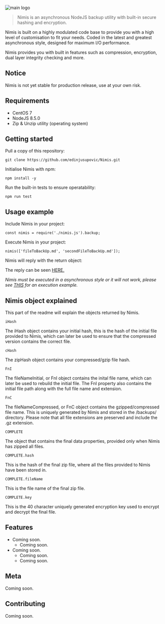 ![main logo](https://i.imgur.com/hWe5gZi.png?raw=true "Main Logo")
> Nimis is an asynchronous NodeJS backup utility with built-in secure hashing and encryption. 


Nimis is built on a highly modulated code base to provide you with a high level of customisation to fit your needs. Coded in the latest and greatest asynchronous style, designed for maximum I/O performance. 

Nimis provides you with built in features such as compression, encryption, dual layer integrity checking and more. 

## Notice

Nimis is not yet stable for production release, use at your own risk.

## Requirements

* CentOS 7 
* NodeJS 8.5.0 
* Zip & Unzip utility (operating system) 

## Getting started


Pull a copy of this repository: 

```
git clone https://github.com/edinjusupovic/Nimis.git
```

Initialise Nimis with npm: 

```
npm install -y
```

Run the built-in tests to ensure operatability: 

```
npm run test
```

## Usage example

Include Nimis in your project: 

```
const nimis = require('./nimis.js').backup;
```

Execute Nimis in your project: 

```
nimis(['fileToBackUp.md', 'secondFileToBackUp.md']);
```

Nimis will reply with the return object: 

The reply can be seen [HERE.](https://pastebin.com/raw/T9TfyhNi) 


_Nimis must be executed in a asynchronous style or it will not work, please see [THIS](https://pastebin.com/raw/KKx0UYFi)  for an execution example._

## Nimis object explained

This part of the readme will explain the objects returned by Nimis.

```iHash```

The iHash object contains your initial hash, this is the hash of the initial file provided to Nimis, which can later be used to ensure that the compressed version contains the correct file. 

```cHash```

The zipHash object contains your compressed/gzip file hash.

```FnI```

The fileNameInitial, or FnI object contains the inital file name, which can later be used to rebuild the initial file. The FnI property also contains the initial file path along with the full file name and extension. 

```FnC```

The fileNameCompressed, or FnC object contains the gzipped/compressed file name. This is uniquely generated by Nimis and stored in the /backups/ directory. Please note that all file extensions are preserved and include the .gz extension. 


```COMPLETE```

The object that contains the final data properties, provided only when Nimis has zipped all files. 

```COMPLETE.hash```

This is the hash of the final zip file, where all the files provided to Nimis have been stored in. 

```COMPLETE.fileName```

This is the file name of the final zip file. 

```COMPLETE.key```

This is the 40 character uniquely generated encryption key used to encrypt and decrypt the final file.

## Features

* Coming soon.
    * Coming soon.
* Coming soon.
    * Coming soon.
    * Coming soon.

## Meta

Coming soon.

## Contributing

Coming soon.